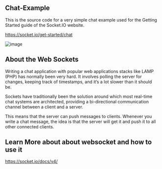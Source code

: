 ## Chat-Example

This is the source code for a very simple chat example used for the Getting Started guide of the Socket.IO website.

https://socket.io/get-started/chat



![image](https://user-images.githubusercontent.com/80922036/160617062-c08e4f6a-74ce-4263-ba6d-6427bff62b12.png)



## About the Web Sockets 

Writing a chat application with popular web applications stacks like LAMP (PHP) has normally been very hard. It involves polling the server for changes, keeping track of timestamps, and it’s a lot slower than it should be.

Sockets have traditionally been the solution around which most real-time chat systems are architected, providing a bi-directional communication channel between a client and a server.

This means that the server can push messages to clients. Whenever you write a chat message, the idea is that the server will get it and push it to all other connected clients.

## Learn More about about websocket and how to use it 

https://socket.io/docs/v4/
